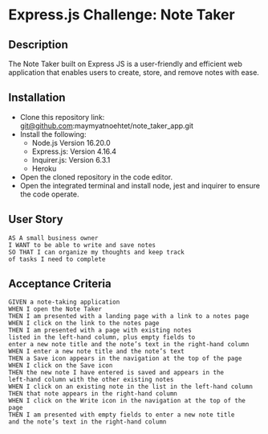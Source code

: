 # Express.js Challenge: Note Taker

## Description 


The Note Taker built on Express JS is a user-friendly and efficient web application that enables users to create, store, and remove notes with ease.

## Installation

- Clone this repository link: git@github.com:maymyatnoehtet/note_taker_app.git
- Install the following:
     - Node.js Version 16.20.0
     - Express.js: Version 4.16.4
     - Inquirer.js: Version 6.3.1
     - Heroku
- Open the cloned repository in the code editor.
- Open the integrated terminal and install node, jest and inquirer to ensure the code operate.

## User Story

```
AS A small business owner
I WANT to be able to write and save notes
SO THAT I can organize my thoughts and keep track 
of tasks I need to complete
```

## Acceptance Criteria

```
GIVEN a note-taking application
WHEN I open the Note Taker
THEN I am presented with a landing page with a link to a notes page
WHEN I click on the link to the notes page
THEN I am presented with a page with existing notes 
listed in the left-hand column, plus empty fields to 
enter a new note title and the note’s text in the right-hand column
WHEN I enter a new note title and the note’s text
THEN a Save icon appears in the navigation at the top of the page
WHEN I click on the Save icon
THEN the new note I have entered is saved and appears in the 
left-hand column with the other existing notes
WHEN I click on an existing note in the list in the left-hand column
THEN that note appears in the right-hand column
WHEN I click on the Write icon in the navigation at the top of the page
THEN I am presented with empty fields to enter a new note title 
and the note’s text in the right-hand column
```
